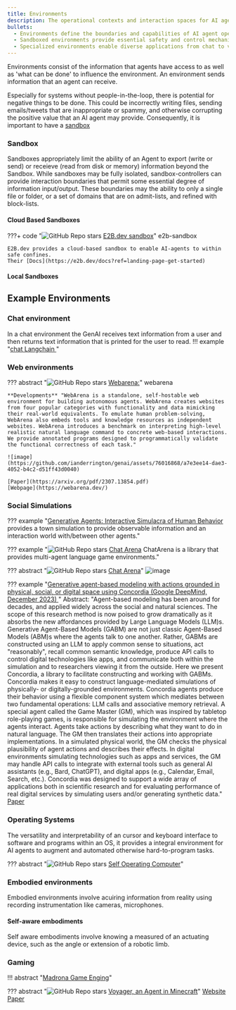 ```yaml
---
title: Environments
description: The operational contexts and interaction spaces for AI agents and systems
bullets:
  - Environments define the boundaries and capabilities of AI agent operations
  - Sandboxed environments provide essential safety and control mechanisms
  - Specialized environments enable diverse applications from chat to virtual worlds
---
```


Environments consist of the information that agents have access to as well as 'what can be done' to influence the environment. An environment sends information that an agent can receive.

Especially for systems without people-in-the-loop, there is potential for negative things to be done. This could be incorrectly writing files, sending emails/tweets that are inappropriate or spammy, and otherwise corrupting the positive value that an AI agent may provide. Consequently, it is important to have a [sandbox](#sandbox)

### Sandbox

Sandboxes appropriately limit the ability of an Agent to export (write or send) or receieve (read from disk or memory) information beyond the Sandbox. While sandboxes may be fully isolated, sandbox-controllers can provide interaction boundaries that permit some essential degree of information input/output. These boundaries may the ability to only a single file or folder, or a set of domains that are on admit-lists, and refined with block-lists.  

#### Cloud Based Sandboxes

???+ code "![GitHub Repo stars](https://badgen.net/github/stars/e2b-dev/e2b) [E2B.dev sandbox](https://github.com/e2b-dev/e2b)" e2b-sandbox

    E2B.dev provides a cloud-based sandbox to enable AI-agents to within safe confines. 
    Their [Docs](https://e2b.dev/docs?ref=landing-page-get-started)

#### Local Sandboxes

## Example Environments 
### Chat environment 
In a chat environment the GenAI receives text information from a user and then returns text information that is printed for the user to read.
!!! example "[chat Langchain ](https://github.com/langchain-ai/chat-langchain/tree/master)"

### Web environments

??? abstract "![GitHub Repo stars](https://badgen.net/github/stars/web-arena-x/webarena) [Webarena:](https://github.com/web-arena-x/webarena)" webarena

    **Developments** "WebArena is a standalone, self-hostable web environment for building autonomous agents. WebArena creates websites from four popular categories with functionality and data mimicking their real-world equivalents. To emulate human problem-solving, WebArena also embeds tools and knowledge resources as independent websites. WebArena introduces a benchmark on interpreting high-level realistic natural language command to concrete web-based interactions. We provide annotated programs designed to programmatically validate the functional correctness of each task."

    ![image](https://github.com/ianderrington/genai/assets/76016868/a7e3ee14-dae3-4052-b4c2-d51ff43d0040)

    [Paper](https://arxiv.org/pdf/2307.13854.pdf)    
    [Webpage](https://webarena.dev/)

### Social Simulations
??? example "[Generative Agents: Interactive Simulacra of Human Behavior](https://arxiv.org/pdf/2304.03442.pdf) provides a town simulation to provide observable information and an interaction world with/between other agents."

??? example "![GitHub Repo stars](https://badgen.net/github/stars/Farama-Foundation/chatarena) [Chat Arena](https://github.com/Farama-Foundation/chatarena) ChatArena is a library that provides multi-agent language game environments."


??? abstract "![GitHub Repo stars](https://badgen.net/github/stars/Farama-Foundation/chatarena) [Chat Arena](https://github.com/Farama-Foundation/chatarena)"
    ![image](https://github.com/ianderrington/genai/assets/76016868/d722c347-9505-4930-8325-d2b074bc43c8)



??? example "[Generative agent-based modeling with actions grounded in physical, social, or digital space using Concordia (Google DeepMind, December 2023)
](https://github.com/google-deepmind/concordia)"
    Abstract:
    "Agent-based modeling has been around for decades, and applied widely across the social and natural sciences. The scope of this research method is now poised to grow dramatically as it absorbs the new affordances provided by Large Language Models (LLM)s. Generative Agent-Based Models (GABM) are not just classic Agent-Based Models (ABM)s where the agents talk to one another. Rather, GABMs are constructed using an LLM to apply common sense to situations, act "reasonably", recall common semantic knowledge, produce API calls to control digital technologies like apps, and communicate both within the simulation and to researchers viewing it from the outside. Here we present Concordia, a library to facilitate constructing and working with GABMs. Concordia makes it easy to construct language-mediated simulations of physically- or digitally-grounded environments. Concordia agents produce their behavior using a flexible component system which mediates between two fundamental operations: LLM calls and associative memory retrieval. A special agent called the Game Master (GM), which was inspired by tabletop role-playing games, is responsible for simulating the environment where the agents interact. Agents take actions by describing what they want to do in natural language. The GM then translates their actions into appropriate implementations. In a simulated physical world, the GM checks the physical plausibility of agent actions and describes their effects. In digital environments simulating technologies such as apps and services, the GM may handle API calls to integrate with external tools such as general AI assistants (e.g., Bard, ChatGPT), and digital apps (e.g., Calendar, Email, Search, etc.). Concordia was designed to support a wide array of applications both in scientific research and for evaluating performance of real digital services by simulating users and/or generating synthetic data."
    [Paper](https://arxiv.org/abs/2312.03664)

### Operating Systems
The versatility and interpretability of an cursor and keyboard interface to software and programs within an OS, it provides a integral environment for AI agents to augment and automated otherwise hard-to-program tasks. 

??? abstract "![GitHub Repo stars](https://badgen.net/github/stars/OthersideAI/self-operating-computer) [Self Operating Computer](https://github.com/OthersideAI/self-operating-computer)"


### Embodied environments

Embodied environments involve acuiring information from reality using recording instrumentation like cameras, microphones. 

#### Self-aware embodiments

Self aware embodiments involve knowing a measured of an actuating device, such as the angle or extension of a robotic limb. 

### Gaming
!!! abstract "[Madrona Game Enging](https://madrona-engine.github.io/)"

??? abstract "![GitHub Repo stars](https://badgen.net/github/stars/MineDojo/Voyager) [Voyager, an Agent in Minecraft](https://github.com/MineDojo/Voyager)"
    [Website](https://voyager.minedojo.org/)
    [Paper](https://arxiv.org/pdf/2305.16291.pdf)


